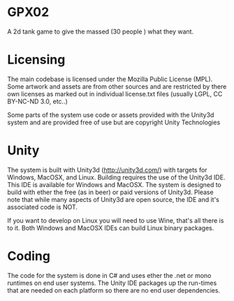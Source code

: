 GPX02
=====
A 2d tank game to give the massed (30 people ) what they want.

Licensing
=====
The main codebase is licensed under the Mozilla Public License (MPL). Some artwork and assets are from other sources and are restricted by there own licenses as marked out in individual license.txt files (usually LGPL, CC BY-NC-ND 3.0, etc..)

Some parts of the system use code or assets provided with the Unity3d system and are provided free of use but are copyright Unity Technologies 


Unity
=====
The system is built with Unity3d (http://unity3d.com/) with targets for Windows, MacOSX, and Linux. Building requires the use of the Unity3d IDE. This IDE is available for Windows and MacOSX. The system is designed to build with ether the free (as in beer) or paid versions of Unity3d. Please note that while many aspects of Unity3d are open source, the IDE and it's associated code is NOT.

If you want to develop on Linux you will need to use Wine, that's all there is to it. Both Windows and MacOSX IDEs can build Linux binary packages.


Coding
=====
The code for the system is done in C# and uses ether the .net or mono runtimes on end user systems. The Unity IDE packages up the run-times that are needed on each platform so there are no end user dependencies.